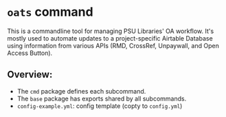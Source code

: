 # `oats` command

This is a commandline tool for managing PSU Libraries' OA workflow. It's mostly
used to automate updates to a project-specific Airtable Database using
information from various APIs (RMD, CrossRef, Unpaywall, and Open Access
Button).

## Overview:

- The `cmd` package defines each subcommand. 
- The `base` package has exports shared by all subcommands. 
- `config-example.yml`: config template (copty to `config.yml`)